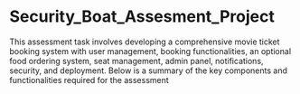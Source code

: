 # Security_Boat_Assesment_Project
This assessment task involves developing a comprehensive movie ticket booking system with user management, booking functionalities, an optional food ordering system, seat management, admin panel, notifications, security, and deployment. Below is a summary of the key components and functionalities required for the assessment
